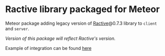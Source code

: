 Ractive library packaged for Meteor
=================

Meteor package adding legacy version of [Ractive](https://ractivejs.org)@0.7.3 library to `client` and `server`.


*Version of this package will reflect Ractive's version.*

Example of integration can be found [here](https://github.com/parhelium/laboratory/tree/master/meteor/ractive-integration)